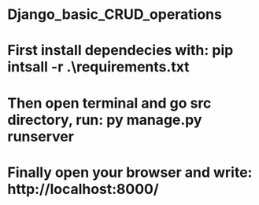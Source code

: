 # Django_basic_CRUD_operations

# First install dependecies with: pip intsall -r .\requirements.txt
# Then open terminal and go src directory, run: py manage.py runserver
# Finally open your browser and write: http://localhost:8000/
